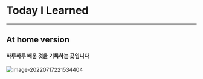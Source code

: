 # Today I Learned

---

## At home version

#### 하루하루 배운 것을 기록하는 곳입니다

![image-20220717221534404](https://user-images.githubusercontent.com/109258034/179793557-8f745b48-857c-4d61-a4a7-dd6815fabce0.png)
